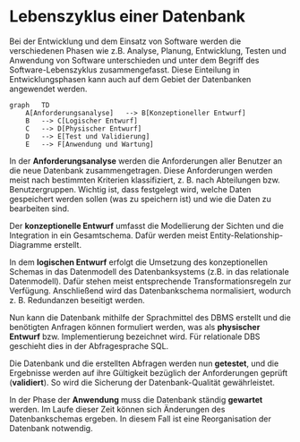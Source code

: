 # Lebenszyklus einer Datenbank

Bei der Entwicklung und dem Einsatz von Software werden die verschiedenen Phasen wie z.B. Analyse, Planung, Entwicklung, Testen und Anwendung von Software unterschieden und unter dem Begriff des Software-Lebenszyklus zusammengefasst. Diese Einteilung in Entwicklungsphasen kann auch auf dem Gebiet der Datenbanken angewendet werden.

```mermaid   
graph   TD   
	A[Anforderungsanalyse]   --> B[Konzeptioneller Entwurf]   
	B   --> C[Logischer Entwurf]   
	C   --> D[Physischer Entwurf] 	
	D   --> E[Test und Validierung] 
	E   --> F[Anwendung und Wartung] 
```

In der **Anforderungsanalyse** werden die Anforderungen aller Benutzer an die neue Datenbank zusammengetragen. Diese Anforderungen werden meist nach bestimmten Kriterien klassifiziert, z. B. nach Abteilungen bzw. Benutzergruppen. Wichtig ist, dass festgelegt wird, welche Daten gespeichert werden sollen (was zu speichern ist) und wie die Daten zu bearbeiten sind.

Der **konzeptionelle Entwurf** umfasst die Modellierung der Sichten und die Integration in ein Gesamtschema. Dafür werden meist Entity-Relationship-Diagramme erstellt.

In dem **logischen Entwurf** erfolgt die Umsetzung des konzeptionellen Schemas in das Datenmodell des Datenbanksystems (z.B. in das relationale Datenmodell). Dafür stehen meist entsprechende Transformationsregeln zur Verfügung. Anschließend wird das Datenbankschema normalisiert, wodurch z. B. Redundanzen beseitigt werden.

Nun kann die Datenbank mithilfe der Sprachmittel des DBMS erstellt und die benötigten Anfragen können formuliert werden, was als **physischer Entwurf** bzw. Implementierung bezeichnet wird. Für relationale DBS geschieht dies in der Abfragesprache SQL. 

Die Datenbank und die erstellten Abfragen werden nun **getestet**, und die Ergebnisse werden auf ihre Gültigkeit bezüglich der Anforderungen geprüft (**validiert**). So wird die Sicherung der Datenbank-Qualität gewährleistet.

In der Phase der **Anwendung** muss die Datenbank ständig **gewartet** werden. Im Laufe dieser Zeit können sich Änderungen des Datenbankschemas ergeben. In diesem Fall ist eine Reorganisation der Datenbank notwendig.
